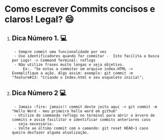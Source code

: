 # Como escrever Commits concisos e claros! Legal? :smile:

1. ## Dica Número 1. :computer:
        - Sempre commit uma funcionalidade por vez
        - Use identificadores quando for commitar -  Isto facilita a busca por Logs! -> Command Terminal: reflogs
        - Não utilize frases muito longas e seja objetivo.
            Ex:. "Se estas a commitar um arquivo index.HTML -> Exemplifique a ação. Algo assim: exemplo: git commit -m "feature#13: "Criando o Index.html e seu esqueleto inicial";

2. ## Dica Número 2 :computer:
        - Jamais :fire: jamais!! commit deste jeito aqui -> git commit -m "Hello Word - meu primeiro hello word em github"
        - Utilize do commando reflogs no terminal para abrir a àrvore de commits e assim facilitar e identificar commits anteriores caso 
          seja necessário.
        - Volte ao último commit com o camando: git reset HEAD~1 caso queira desfazer alguma atualização.
        

